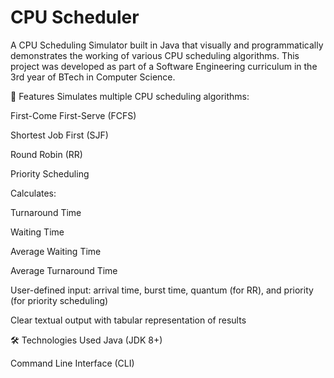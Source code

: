 # CPU Scheduler


A CPU Scheduling Simulator built in Java that visually and programmatically demonstrates the working of various CPU scheduling algorithms. This project was developed as part of a Software Engineering curriculum in the 3rd year of BTech in Computer Science.

📌 Features
Simulates multiple CPU scheduling algorithms:

First-Come First-Serve (FCFS)

Shortest Job First (SJF)

Round Robin (RR)

Priority Scheduling

Calculates:

Turnaround Time

Waiting Time

Average Waiting Time

Average Turnaround Time

User-defined input: arrival time, burst time, quantum (for RR), and priority (for priority scheduling)

Clear textual output with tabular representation of results

🛠️ Technologies Used
Java (JDK 8+)

Command Line Interface (CLI)

